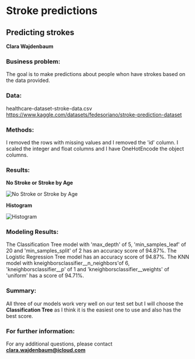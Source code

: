 # Stroke predictions
## Predicting strokes 

**Clara Wajdenbaum**

### Business problem:

The goal is to make predictions about people whon have strokes based on the data provided.

### Data:
healthcare-dataset-stroke-data.csv
https://www.kaggle.com/datasets/fedesoriano/stroke-prediction-dataset 

### Methods:

I removed the rows with missing values and I removed the 'id' column.
I scaled the integer and float columns and I have OneHotEncode the object columns.

### Results:

**No Stroke or Stroke by Age**

![No Stroke or Stroke by Age](https://user-images.githubusercontent.com/101348370/170679816-3145f3c2-0f1b-489a-b189-91fffa25fa66.png)

**Histogram**

![Histogram](https://user-images.githubusercontent.com/101348370/172846965-4c929056-d857-4d78-b9e1-b1a80b94c871.png)

### Modeling Results:

The Classification Tree model with 'max_depth' of 5, 'min_samples_leaf' of 20 and 'min_samples_split' of 2 has an accuracy score of 94.87%.
The Logistic Regression Tree model has an accuracy score of 94.87%.
The KNN model with kneighborsclassifier__n_neighbors'of 6, 'kneighborsclassifier__p' of 1 and 'kneighborsclassifier__weights' of 'uniform' has a score of 94.71%.

### Summary:

All three of our models work very well on our test set but I will choose the **Classification Tree** as I think it is the easiest one to use and also has the best score.

### For further information:

For any additional questions, please contact **clara.wajdenbaum@icloud.com**
